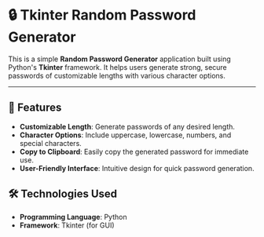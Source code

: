 # 🔒 Tkinter Random Password Generator

This is a simple **Random Password Generator** application built using Python's **Tkinter** framework. It helps users generate strong, secure passwords of customizable lengths with various character options.

---

## 🚀 Features

- **Customizable Length**: Generate passwords of any desired length.
- **Character Options**: Include uppercase, lowercase, numbers, and special characters.
- **Copy to Clipboard**: Easily copy the generated password for immediate use.
- **User-Friendly Interface**: Intuitive design for quick password generation.



## 🛠️ Technologies Used

- **Programming Language**: Python
- **Framework**: Tkinter (for GUI)
